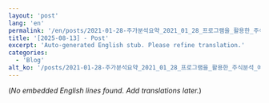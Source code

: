 ```yaml
---
layout: 'post'
lang: 'en'
permalink: '/en/posts/2021-01-28-주가분석요약_2021_01_28_프로그램을_활용한_주식분석_예상결과_08_30_55/'
title: '[2025-08-13] - Post'
excerpt: 'Auto-generated English stub. Please refine translation.'
categories:
  - 'Blog'
alt_ko: '/posts/2021-01-28-주가분석요약_2021_01_28_프로그램을_활용한_주식분석_예상결과_08_30_55/'
---
```


(*No embedded English lines found. Add translations later.*)
